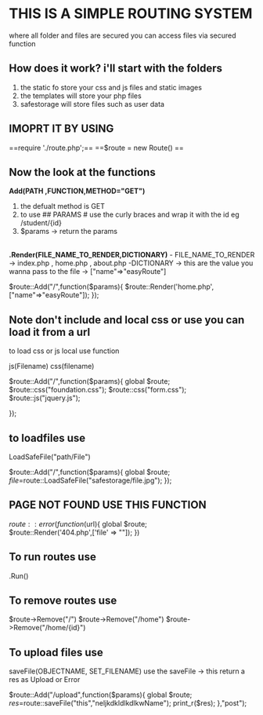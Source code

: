 # THIS IS A SIMPLE ROUTING SYSTEM

where all folder and files are secured
you can access files via secured function

## How does it work? i'll start with the folders

<ol>
    <li>the static fo store your css and js files and static images</li>
    <li>the templates will store your php files</li>
    <li>safestorage will store  files such as user data</li>
</ol>

## IMOPRT IT  BY USING

  
   ==require './route.php';==
  ==$route = new Route() ==

  
## Now the look at the functions

<b>Add(PATH ,FUNCTION,METHOD="GET")</b>
    <ol>
        <li>the defualt method is GET</li>
        <li>to use ## PARAMS # use the curly braces and wrap it with the id eg /student/{id}</li>
        <li> $params -> return the params</li>  
    </ol>

<b>.Render(FILE_NAME_TO_RENDER,DICTIONARY)</b>
     - FILE_NAME_TO_RENDER -> index.php , home.php , about.php
     -DICTIONARY -> this are the value you wanna pass to the file -> ["name"=>"easyRoute"]

$route::Add("/",function($params){
    $route::Render('home.php', ["name"=>"easyRoute"]);
});

## Note don't include and local css or use you can load it from a url

to load css or js local  use  function

js(Filename)
css(filename)

$route::Add("/",function($params){
    global $route;
    $route::css("foundation.css");
    $route::css("form.css");
    $route::js("jquery.js");

});

## to loadfiles use

LoadSafeFile("path/File")

$route::Add("/",function($params){
    global $route;
    $file=$route::LoadSafeFile("safestorage/file.jpg");
});

## PAGE NOT FOUND USE THIS FUNCTION

$route::error(function($url){
    global $route;    
    $route::Render('404.php',['file' => ""]);
})

## To run routes use

.Run()

## To remove routes use

 $route->Remove("/")
 $route->Remove("/home")
 $route->Remove("/home/{id}")

## To upload files use

 saveFile(OBJECTNAME, SET_FILENAME)
 use  the saveFile -> this return a res as Upload or Error

 $route::Add("/upload",function($params){
    global $route;
     $res=$route::saveFile("this","neljkdkldlkdlkwName");
     print_r($res);
},"post");


##  <h1>  </h1>